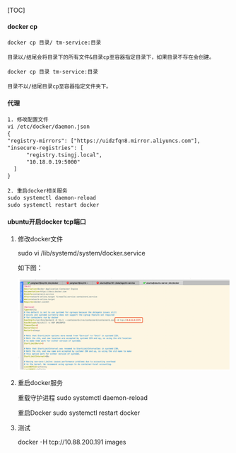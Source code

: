 [TOC]

#### docker cp

```
docker cp 目录/ tm-service:目录

目录以/结尾会将目录下的所有文件&目录cp至容器指定目录下，如果目录不存在会创建。

docker cp 目录 tm-service:目录

目录不以/结尾目录cp至容器指定文件夹下。
```



#### 代理

```
1. 修改配置文件
vi /etc/docker/daemon.json
{
"registry-mirrors": ["https://uidzfqn8.mirror.aliyuncs.com"],
"insecure-registries": [
      "registry.tsingj.local",
      "10.18.0.19:5000"
  ]
}

2. 重启docker相关服务
sudo systemctl daemon-reload
sudo systemctl restart docker
```



#### ubuntu开启docker tcp端口

1. 修改docker文件

   sudo vi /lib/systemd/system/docker.service 

   如下图：

   ![image-20200415182003759](../all_images/image-20200415182003759.png)

2. 重启docker服务

   重载守护进程 sudo systemctl daemon-reload

   重启Docker sudo systemctl restart docker

3. 测试

   docker -H tcp://10.88.200.191 images